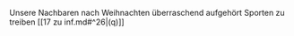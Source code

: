  Unsere Nachbaren nach Weihnachten überraschend aufgehört Sporten zu treiben [[17 zu inf.md#^26|(q)]]
